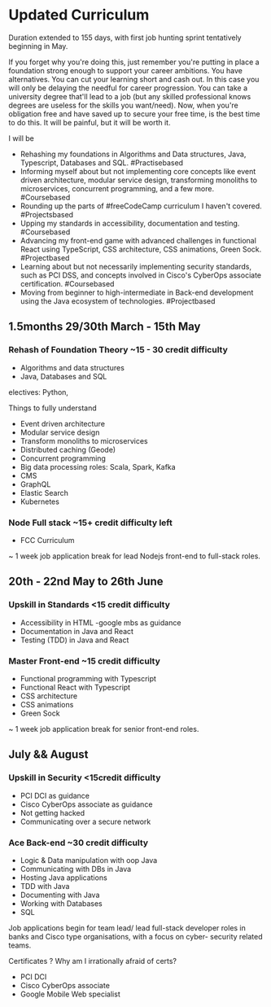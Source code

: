 # Updated Curriculum

Duration extended to 155 days, with first job hunting sprint tentatively beginning in May.

If you forget why you're doing this, just remember you're putting in place a foundation strong enough to support your career ambitions. You have alternatives. You can cut your learning short and cash out. In this case you will only be delaying the needful for career progression. You can take a university degree that'll lead to a job (but any skilled professional knows degrees are useless for the skills you want/need). Now, when you're obligation free and have saved up to secure your free time, is the best time to do this. It will be painful, but it will be worth it.

I will be

- Rehashing my foundations in Algorithms and Data structures, Java, Typescript, Databases and SQL. #Practisebased
- Informing myself about but not implementing core concepts like event driven architecture, modular service design, transforming monoliths to microservices, concurrent programming, and a few more. #Coursebased
- Rounding up the parts of #freeCodeCamp curriculum I haven't covered. #Projectsbased
- Upping my standards in accessibility, documentation and testing. #Coursebased
- Advancing my front-end game with advanced challenges in functional React using TypeScript, CSS architecture, CSS animations, Green Sock. #Projectbased
- Learning about but not necessarily implementing security standards, such as PCI DSS, and concepts involved in Cisco's CyberOps associate certification. #Coursebased
- Moving from beginner to high-intermediate in Back-end development using the Java ecosystem of technologies. #Projectbased

## 1.5months 29/30th March - 15th May

### Rehash of Foundation Theory ~15 - 30 credit difficulty
- Algorithms and data structures
- Java, Databases and SQL

electives: Python,

Things to fully understand
- Event driven architecture
- Modular service design
- Transform monoliths to microservices
- Distributed caching (Geode)
- Concurrent programming
- Big data processing roles: Scala, Spark, Kafka
- CMS
- GraphQL
- Elastic Search
- Kubernetes

### Node Full stack ~15+ credit difficulty left
- FCC Curriculum

~ 1 week job application break for lead Nodejs
front-end to full-stack roles.

## 20th - 22nd May to 26th June

### Upskill in Standards <15 credit difficulty
- Accessibility in HTML -google mbs as guidance
- Documentation in Java and React
- Testing (TDD) in Java and React

### Master Front-end ~15 credit difficulty
- Functional programming with Typescript
- Functional React with Typescript
- CSS architecture
- CSS animations
- Green Sock

~ 1 week job application break for senior front-end
roles.

## July && August

### Upskill in Security <15credit difficulty
- PCI DCI as guidance
- Cisco CyberOps associate as guidance
- Not getting hacked
- Communicating over a secure network

### Ace Back-end ~30 credit difficulty
- Logic & Data manipulation with oop Java
- Communicating with DBs in Java
- Hosting Java applications
- TDD with Java
- Documenting with Java
- Working with Databases
- SQL

Job applications begin for team lead/ lead full-stack developer roles in
banks and Cisco type organisations, with a focus on cyber-
security related teams.

Certificates ? Why am I irrationally afraid of certs?

- PCI DCI
- Cisco CyberOps associate
- Google Mobile Web specialist
